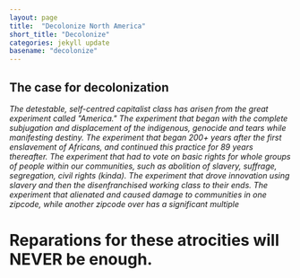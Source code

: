 ```yaml
---
layout: page
title:  "Decolonize North America"
short_title: "Decolonize"
categories: jekyll update
basename: "decolonize"
---
```

## The case for decolonization
*The detestable, self-centred capitalist class has arisen from the great experiment called "America." The experiment that began with the complete subjugation and displacement of the indigenous, genocide and tears while manifesting destiny. The experiment that began 200+ years after the first enslavement of Africans, and continued this practice for 89 years thereafter. The experiment that had to vote on basic rights for whole groups of people within our communities, such as abolition of slavery, suffrage, segregation, civil rights (kinda). The experiment that drove innovation using slavery and then the disenfranchised working class to their ends. The experiment that alienated and caused damage to communities in one zipcode, while another zipcode over has a significant multiple*

# Reparations for these atrocities will **NEVER** be enough.
